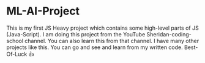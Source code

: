 # ML-AI-Project
This is my first JS Heavy project which contains some high-level parts of JS (Java-Script). I am doing this project from the YouTube Sheridan-coding-school channel. You can also learn this from that channel.  I have many other projects like this. You can go and see and learn from my written code. Best-Of-Luck 👍
